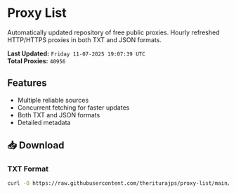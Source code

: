 # Proxy List

Automatically updated repository of free public proxies. Hourly refreshed HTTP/HTTPS proxies in both TXT and JSON formats.

**Last Updated:** `Friday 11-07-2025 19:07:39 UTC`  
**Total Proxies:** `40956`

## Features
- Multiple reliable sources
- Concurrent fetching for faster updates
- Both TXT and JSON formats
- Detailed metadata

## 📥 Download

### TXT Format
```bash
curl -O https://raw.githubusercontent.com/theriturajps/proxy-list/main/proxies.txt
